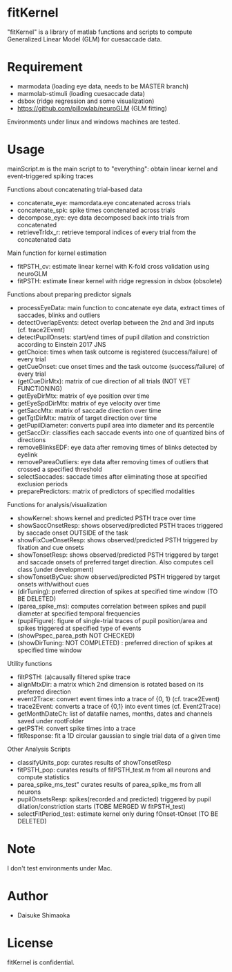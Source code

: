 # fitKernel

"fitKernel" is a library of matlab functions and scripts to compute Generalized Linear Model (GLM) for cuesaccade data.


# Requirement

* marmodata (loading eye data, needs to be MASTER branch)
* marmolab-stimuli (loading cuesaccade data)
* dsbox (ridge regression and some visualization)
* https://github.com/pillowlab/neuroGLM (GLM fitting)

Environments under linux and windows machines are tested.



# Usage
mainScript.m is the main script to to "everything": obtain linear kernel and event-triggered spiking traces

Functions about concatenating trial-based data
* concatenate_eye: mamordata.eye concatenated across trials
* concatenate_spk: spike times conctenated across trials
* decompose_eye: eye data decomposed back into trials from concatenated
* retrieveTrIdx_r: retrieve temporal indices of every trial from the concatenated data

Main function for kernel estimation
* fitPSTH_cv: estimate linear kernel with K-fold cross validation using neuroGLM
* fitPSTH: estimate linear kernel with ridge regression in dsbox (obsolete)

Functions about preparing predictor signals
* processEyeData: main function to concatenate eye data, extract times of saccades, blinks and outliers
* detectOverlapEvents: detect overlap between the 2nd and 3rd inputs  (cf. trace2Event)
* detectPupilOnsets: start/end times of pupil dilation and constriction according to Einstein 2017 JNS
* getChoice: times when task outcome is registered (success/failure) of every trial
* getCueOnset: cue onset times and the task outcome (success/failure) of every trial
* (getCueDirMtx): matrix of cue direction of all trials (NOT YET FUNCTIONING)
* getEyeDirMtx: matrix of eye position over time
* getEyeSpdDirMtx: matrix of eye velocity over time
* getSaccMtx: matrix of saccade direction over time
* getTgtDirMtx: matrix of target direction over time
* getPupilDiameter: converts pupil area into diameter and its percentile
* getSaccDir: classifies each saccade events into one of quantized bins of directions
* removeBlinksEDF: eye data after removing times of blinks detected by eyelink
* removePareaOutliers: eye data after removing times of outliers that crossed a specified threshold
* selectSaccades: saccade times after eliminating those at specified exclusion periods
* preparePredictors: matrix of predictors of specified modalities

Functions for analysis/visualization
* showKernel: shows kernel and predicted PSTH trace over time
* showSaccOnsetResp: shows observed/predicted PSTH traces triggered by saccade onset OUTSIDE of the task
* showFixCueOnsetResp: shows observed/predicted PSTH triggered by fixation and cue onsets
* showTonsetResp: shows observed/predicted PSTH triggered by target and saccade onsets of preferred target direction. Also computes cell class (under development)
* showTonsetByCue: show observed/predicted PSTH triggered by target onsets with/without cues
* (dirTuning): preferred direction of spikes at specified time window (TO BE DELETED)
* (parea_spike_ms): computes correlation between spikes and pupil diameter at specified temporal frequencies
* (pupilFigure): figure of single-trial traces of pupil position/area and spikes triggered at specified type of events 
* (showPspec_parea_psth NOT CHECKED)
* (showDirTuning: NOT COMPLETED) : preferred direction of spikes at specified time window 

Utility functions
* filtPSTH: (a)causally filtered spike trace
* alignMtxDir: a matrix which 2nd dimension is rotated based on its preferred direction
* event2Trace: convert event times into a trace of {0, 1} (cf. trace2Event)
* trace2Event: converts a trace of {0,1} into event times (cf. Event2Trace)
* getMonthDateCh: list of datafile names, months, dates and channels saved under rootFolder
* getPSTH: convert spike times into a trace
* fitResponse: fit a 1D circular gaussian to single trial data of a given time

Other Analysis Scripts
* classifyUnits_pop: curates results of showTonsetResp
* fitPSTH_pop: curates results of fitPSTH_test.m from all neurons and compute statistics
* parea_spike_ms_test" curates results of parea_spike_ms from all neurons
* pupilOnsetsResp: spikes(recorded and predicted)  triggered by pupil dilation/constriction starts (TOBE MERGED W fitPSTH_test)
* selectFitPeriod_test: estimate kernel only during fOnset-tOnset (TO BE DELETED)

# Note

I don't test environments under Mac.

# Author

* Daisuke Shimaoka

# License

fitKernel is confidential.
